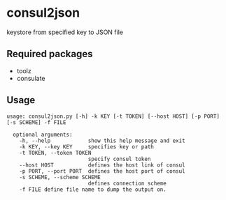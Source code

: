 # consul2json

 keystore from specified key to JSON file


## Required packages
- toolz
- consulate

## Usage


```
usage: consul2json.py [-h] -k KEY [-t TOKEN] [--host HOST] [-p PORT] [-s SCHEME] -f FILE

  optional arguments:
    -h, --help            show this help message and exit
    -k KEY, --key KEY     specifies key or path
    -t TOKEN, --token TOKEN
                          specify consul token
    --host HOST           defines the host link of consul
    -p PORT, --port PORT  defines the host port of consul
    -s SCHEME, --scheme SCHEME
                          defines connection scheme
    -f FILE define file name to dump the output on.                      

```
